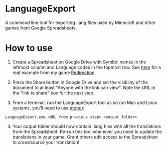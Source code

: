 LanguageExport
==============

A command line tool for exporting .lang files used by Minecraft and other games from Google Spreadsheets.

How to use
==========

1. Create a Spreadsheet on Google Drive with Symbol names in the leftmost column and Language codes in the topmost row. See [here](https://docs.google.com/spreadsheets/d/1OHQlhPMk8SwRikQUOI_-TC1NjnfuMb5Y4YTLnId5u98/edit) for a real example from my game [Redirection](http://www.redirectiongame.com).

2. Press the Share button in Google Drive and set the visibility of the document to at least "Anyone with the link can view". Note the URL in the "link to share" box for the next step.

3. From a terminal, run the LanguageExport tool as so (on Mac and Linux systems, you'll need to use [mono](http://www.mono-project.com/)):
```
LanguageExport.exe <URL from previous step> <output folder>
```

4. Your output folder should now contain .lang files with all the translations from the Spreadsheet. Re-run this tool whenever you need to update the translations in your game. Grant others edit access to the Spreadsheet to crowdsource your translation!
